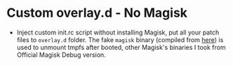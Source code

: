 # Custom overlay.d - No Magisk

- Inject custom init.rc script without installing Magisk, put all your patch files to `overlay.d` folder. The fake `magisk` binary (compiled from [here](https://github.com/HuskyDG/sample_cpp_build/tree/fake-magisk)) is used to unmount tmpfs after booted, other Magisk's binaries I took from Official Magisk Debug version.